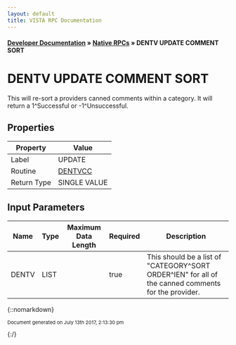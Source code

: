 ```yaml
---
layout: default
title: VISTA RPC Documentation
---
```


#### [Developer Documentation](../index) &#187; [Native RPCs](TableOfContents) &#187; DENTV UPDATE COMMENT SORT<br/>
# DENTV UPDATE COMMENT SORT

This will re-sort a providers canned comments within a category. It will return a 1^Successful or -1^Unsuccessful.

## Properties

Property | Value
--- | ---
Label | UPDATE
Routine | [DENTVCC](http://code.osehra.org/dox/Routine_DENTVCC_source.html)
Return Type | SINGLE VALUE


## Input Parameters

Name | Type | Maximum Data Length | Required | Description
--- | --- | --- | --- | ---
DENTV | LIST |  | true | This should be a list of &quot;CATEGORY^SORT ORDER^IEN&quot; for all of the canned comments for the provider.



{::nomarkdown} <br/><p style="font-size: 11px">Document generated on July 13th 2017, 2:13:30 pm</p>{:/}
